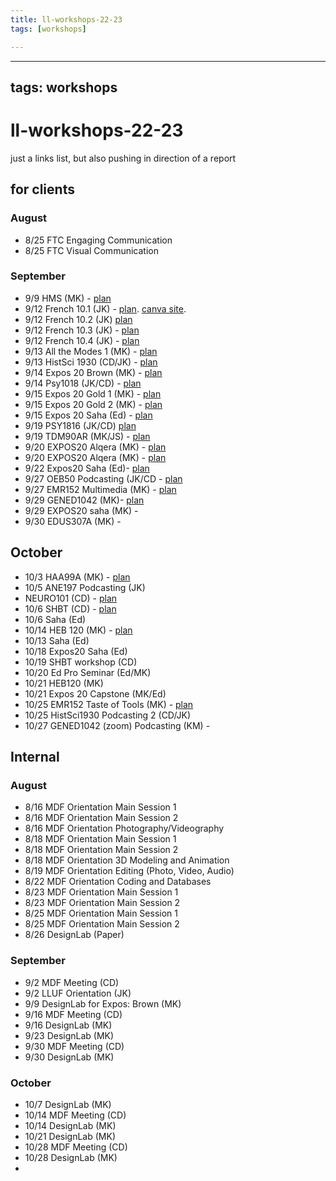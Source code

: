 ```yaml
---
title: ll-workshops-22-23
tags: [workshops]

---
```


---
tags: workshops
---

# ll-workshops-22-23

just a links list, but also pushing in direction of a report

## for clients

### August

- 8/25 FTC Engaging Communication  
- 8/25 FTC Visual Communication

### September

- 9/9 HMS (MK) - [plan](https://hackmd.io/Vjv_KFNaQBuumGW3OZIrjw)
- 9/12 French 10.1 (JK) - [plan](https://hackmd.io/mo82KgRpRk60gzd8lyqSEw?view). [canva site]().
- 9/12 French 10.2 (JK) [plan](https://hackmd.io/mo82KgRpRk60gzd8lyqSEw?view) 
- 9/12 French 10.3 (JK) - [plan](https://hackmd.io/mo82KgRpRk60gzd8lyqSEw)
- 9/12 French 10.4 (JK) - [plan](https://hackmd.io/mo82KgRpRk60gzd8lyqSEw)
- 9/13 All the Modes 1 (MK) - [plan](https://hackmd.io/JIamslYMTGGP8wGBEtz3DQ)
- 9/13 HistSci 1930 (CD/JK) - [plan](https://hackmd.io/cbPrN-ZqTTOsKEs_eXBnng)
- 9/14 Expos 20 Brown (MK) - [plan](https://hackmd.io/pHE64tesTUyqsBWA68A6TA)
- 9/14 Psy1018 (JK/CD) - [plan](https://hackmd.io/YUpIPy_zSyavnWkmijYAwQ)
- 9/15 Expos 20 Gold 1 (MK) - [plan](https://hackmd.io/ravwby6tR2uHHYzDxDj9Gg)
- 9/15 Expos 20 Gold 2 (MK) - [plan](https://hackmd.io/ravwby6tR2uHHYzDxDj9Gg)
- 9/15 Expos 20 Saha (Ed) - [plan](https://hackmd.io/58nayD9nQmm39OWJlJ_x4Q)
- 9/19 PSY1816 (JK/CD) [plan](https://hackmd.io/n4I4kgmrSUGPcHHvWMdEgg)
- 9/19 TDM90AR (MK/JS) - [plan](https://hackmd.io/Cd0cCMG1THO-jyqXQm2RJw)
- 9/20 EXPOS20 Alqera (MK) - [plan](https://hackmd.io/8fktQXPBSOyQeeBFd9kioQ)
- 9/20 EXPOS20 Alqera (MK) - [plan](https://hackmd.io/8fktQXPBSOyQeeBFd9kioQ)
- 9/22 Expos20 Saha (Ed)- [plan](https://hackmd.io/58nayD9nQmm39OWJlJ_x4Q)
- 9/27 OEB50 Podcasting (JK/CD - [plan](https://hackmd.io/TrzTXUWITxG7dO5TXMTMsg)
- 9/27 EMR152 Multimedia (MK) - [plan](https://hackmd.io/JvZXPt9xQIGsXtYljN3khA)
- 9/29 GENED1042 (MK)- [plan](https://hackmd.io/K9_9VUN8RiqIvXLffuIHVw)
- 9/29 EXPOS20 saha (MK) -
- 9/30 EDUS307A (MK) - 

## October

- 10/3 HAA99A (MK) - [plan](https://hackmd.io/Rp9RBPGKQSqVAr8BEDFZ8A)
- 10/5 ANE197 Podcasting (JK)
- NEURO101 (CD) - [plan](https://hackmd.io/5sLaphMxTAuJKKRfjhxwOQ?both)
- 10/6 SHBT (CD) - [plan](https://hackmd.io/LdR34_pwTUOvfVffg5k99Q)
- 10/6 Saha (Ed)
- 10/14 HEB 120 (MK) - [plan](https://hackmd.io/UpER0sFSQRyBIovbwLHbWQ)
- 10/13 Saha (Ed)
- 10/18 Expos20 Saha (Ed)
- 10/19 SHBT workshop (CD)
- 10/20 Ed Pro Seminar (Ed/MK)
- 10/21 HEB120 (MK)
- 10/21 Expos 20 Capstone (MK/Ed)
- 10/25 EMR152 Taste of Tools (MK) - [plan](https://hackmd.io/4UF8R8jPR-uhJ2VN-na_Ng)
- 10/25 HistSci1930 Podcasting 2 (CD/JK)
- 10/27 GENED1042 (zoom) Podcasting (KM) - 



## Internal

### August

- 8/16 MDF Orientation Main Session 1
- 8/16 MDF Orientation Main Session 2
- 8/16 MDF Orientation Photography/Videography
- 8/18 MDF Orientation Main Session 1
- 8/18 MDF Orientation Main Session 2
- 8/18 MDF Orientation 3D Modeling and Animation
- 8/19 MDF Orientation Editing (Photo, Video, Audio)
- 8/22 MDF Orientation Coding and Databases
- 8/23 MDF Orientation Main Session 1
- 8/23 MDF Orientation Main Session 2
- 8/25 MDF Orientation Main Session 1
- 8/25 MDF Orientation Main Session 2
- 8/26 DesignLab (Paper)

### September

- 9/2 MDF Meeting (CD)
- 9/2 LLUF Orientation (JK)
- 9/9 DesignLab for Expos: Brown (MK)
- 9/16 MDF Meeting (CD)
- 9/16 DesignLab (MK)
- 9/23 DesignLab (MK)
- 9/30 MDF Meeting (CD)
- 9/30 DesignLab (MK)

### October

- 10/7 DesignLab (MK)
- 10/14 MDF Meeting (CD)
- 10/14 DesignLab (MK)
- 10/21 DesignLab (MK)
- 10/28 MDF Meeting (CD)
- 10/28 DesignLab (MK)
- 